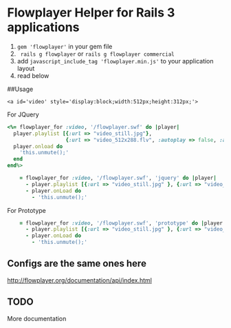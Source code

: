 # Flowplayer Helper for Rails 3 applications

1. `gem 'flowplayer'` in your gem file
2. ` rails g flowplayer` or `rails g flowplayer commercial`
3. add `javascript_include_tag 'flowplayer.min.js'` to your application layout
4. read below

##Usage

    <a id='video' style='display:block;width:512px;height:312px;'>
    
  For JQuery
```Ruby
<%= flowplayer_for :video, '/flowplayer.swf' do |player|
  player.playlist [{:url => "video_still.jpg"},
                   {:url => "video_512x288.flv", :autoplay => false, :autoBuffering => true}]
  player.onload do
    'this.unmute();'
  end
end%>
```

```Ruby
    = flowplayer_for :video, '/flowplayer.swf', 'jquery' do |player|
      - player.playlist [{:url => "video_still.jpg" }, {:url => "video_512x288.flv", :autoPlay => false, :autoBuffering => true }]
      - player.onLoad do
        - 'this.unmute();'
```

  For Prototype

```Ruby
    = flowplayer_for :video, '/flowplayer.swf', 'prototype' do |player|
      - player.playlist [{:url => "video_still.jpg" }, {:url => "video_512x288.flv", :autoPlay => false, :autoBuffering => true }]
      - player.onLoad do
        - 'this.unmute();'
```

## Configs are the same ones here
  
  http://flowplayer.org/documentation/api/index.html

## TODO 
  More documentation